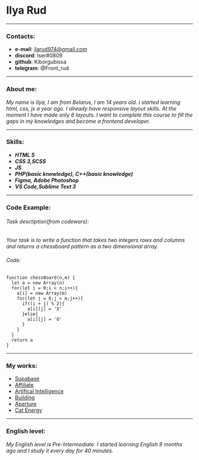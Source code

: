 # Ilya Rud
______________

### Contacts:
  + **e-mail**: ilarud974@gmail.com
  + **discord**: Iser#0809
  + **github**: Kiborgubissa
  + **telegram**: @Front_rud

----

### About me:
*My name is Ilya, I am from Belarus, I am 14 years old. I started learning html, css, js a year ago. I already have responsive layout skills. At the moment I have made only 6 layouts. I want to complete this course to fill the gaps in my knowledges and become a frontend developer.*

----

### Skills:
  + ***HTML 5***
  + ***CSS 3,SCSS***
  + ***JS***
  + ***PHP(basic knowledge), C++(basic knowledge)*** 
  + ***Figma, Adobe Photoshop***
  + ***VS Code,Sublime Text 3***

----

### Code Example:

###### Task desctiption(from codewars):
*Your task is to write a function that takes two integers rows and columns and returns a chessboard pattern as a two dimensional array.*

###### Code:

```
function chessBoard(n,m) {
  let a = new Array(n)
  for(let i = 0;i < n;i++){
    a[i] = new Array(m)
    for(let j = 0;j < m;j++){
      if((i + j) % 2){
        a[i][j] = 'X'
      }else{
        a[i][j] = 'O'
      }
    }
  }
  return a
}
```
---

### My works:

 + [Supabase](https://kiborgubissa.github.io/Supabase/)
 + [Affiliate](https://kiborgubissa.github.io/Affiliate/)
 + [Artifical Intelligence](https://kiborgubissa.github.io/Artifical_Intelligence/)
 + [Building](https://kiborgubissa.github.io/Building/)
 + [Aperture](https://kiborgubissa.github.io/Aperture/)
 + [Cat Energy](https://kiborgubissa.github.io/cat_energy/index.html)


---

### English level:

*My English level is Pre-Intermediate. I started learning English 8 months ago and I study it every day for 40 minutes.*

